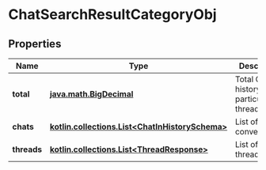 
# ChatSearchResultCategoryObj

## Properties
Name | Type | Description | Notes
------------ | ------------- | ------------- | -------------
**total** | [**java.math.BigDecimal**](java.math.BigDecimal.md) | Total Chats in history under particular threadId. |  [optional]
**chats** | [**kotlin.collections.List&lt;ChatInHistorySchema&gt;**](ChatInHistorySchema.md) | List of history conversations |  [optional]
**threads** | [**kotlin.collections.List&lt;ThreadResponse&gt;**](ThreadResponse.md) | List of threads |  [optional]



